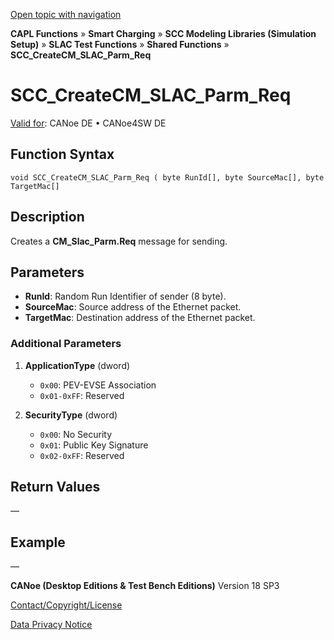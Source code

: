 [Open topic with navigation](../../../../../CANoeDEFamily.htm#Topics/CAPLFunctions/SmartCharging/Functions/CAPLfunctionSCCCreateCMSLACParmReq.md)

**CAPL Functions** » **Smart Charging** » **SCC Modeling Libraries (Simulation Setup)** » **SLAC Test Functions** » **Shared Functions** » **SCC_CreateCM_SLAC_Parm_Req**

# SCC_CreateCM_SLAC_Parm_Req

[Valid for](../../../Shared/FeatureAvailability.md): CANoe DE • CANoe4SW DE

## Function Syntax

```plaintext
void SCC_CreateCM_SLAC_Parm_Req ( byte RunId[], byte SourceMac[], byte TargetMac[]
```

## Description

Creates a **CM_Slac_Parm.Req** message for sending.

## Parameters

- **RunId**: Random Run Identifier of sender (8 byte).
- **SourceMac**: Source address of the Ethernet packet.
- **TargetMac**: Destination address of the Ethernet packet.

### Additional Parameters

1. **ApplicationType** (dword)
   - `0x00`: PEV-EVSE Association
   - `0x01-0xFF`: Reserved

2. **SecurityType** (dword)
   - `0x00`: No Security
   - `0x01`: Public Key Signature
   - `0x02-0xFF`: Reserved

## Return Values

—

## Example

—

**CANoe (Desktop Editions & Test Bench Editions)** Version 18 SP3

[Contact/Copyright/License](../../../Shared/ContactCopyrightLicense.md)

[Data Privacy Notice](https://www.vector.com/int/en/company/get-info/privacy-policy/)
